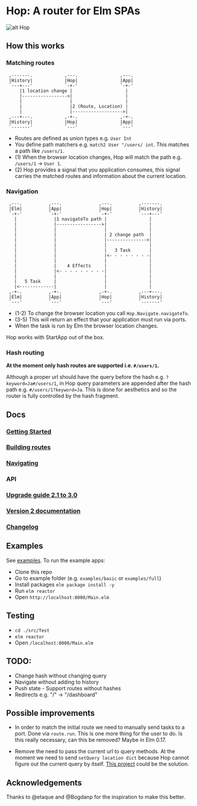 # Hop: A router for Elm SPAs

![alt Hop](https://raw.githubusercontent.com/sporto/hop/master/assets/logo.png)

## How this works

### Matching routes

     ,-------.            ,---.                ,---.
     |History|            |Hop|                |App|
     `---+---'            `-+-'                `-+-'
         |1 location change |                    |  
         |----------------->|                    |  
         |                  |                    |  
         |                  |2 (Route, Location) |  
         |                  |------------------->|  
     ,---+---.            ,-+-.                ,-+-.
     |History|            |Hop|                |App|
     `-------'            `---'                `---'


- Routes are defined as union types e.g. `User Int`
- You define path matchers e.g. `match2 User "/users/ int`. This matches a path like `/users/1`.
- (1) When the browser location changes, Hop will match the path e.g. `/users/1` -> `User 1`.
- (2) Hop provides a signal that you application consumes, this signal carries the matched routes and information about the current location.

### Navigation

     ,---.          ,---.              ,---.          ,-------.
     |Elm|          |App|              |Hop|          |History|
     `-+-'          `-+-'              `-+-'          `---+---'
       |              |1 navigateTo path |                |    
       |              |----------------->|                |    
       |              |                  |                |    
       |              |                  | 2 change path  |    
       |              |                  |--------------->|    
       |              |                  |                |    
       |              |                  |   3 Task       |    
       |              |                  |<- - - - - - - -|    
       |              |                  |                |    
       |              |    4 Effects     |                |    
       |              |<- - - - - - - - -|                |    
       |              |                  |                |    
       |   5 Task     |                  |                |    
       |<-------------|                  |                |    
     ,-+-.          ,-+-.              ,-+-.          ,---+---.
     |Elm|          |App|              |Hop|          |History|
     `---'          `---'              `---'          `-------'


- (1-2) To change the browser location you call `Hop.Navigate.navigateTo`.
- (3-5) This will return an effect that your application must run via ports.
- When the task is run by Elm the browser location changes.

Hop works with StartApp out of the box.

### Hash routing

__At the moment only hash routes are supported i.e. `#/users/1`.__

Although a proper url should have the query before the hash e.g. `?keyword=Ja#/users/1`,
in Hop query parameters are appended after the hash path e.g. `#/users/1?keyword=Ja`. 
This is done for aesthetics and so the router is fully controlled by the hash fragment.

## Docs

### [Getting Started](https://github.com/sporto/hop/blob/master/docs/getting-started.md)
### [Building routes](https://github.com/sporto/hop/blob/master/docs/building-routes.md)
### [Navigating](https://github.com/sporto/hop/blob/master/docs/navigating.md)
### API
### [Upgrade guide 2.1 to 3.0](https://github.com/sporto/hop/blob/master/docs/upgrade-2-to-3.md)
### [Version 2 documentation](https://github.com/sporto/hop/tree/v2)
### [Changelog](./docs/changelog.md)

## Examples

See [examples](https://github.com/sporto/hop/tree/master/examples). To run the example apps:

- Clone this repo
- Go to example folder (e.g. `examples/basic` or `examples/full`)
- Install packages `elm package install -y`
- Run `elm reactor`
- Open `http://localhost:8000/Main.elm`

## Testing

- `cd ./src/Test`
- `elm reactor`
- Open `/localhost:8000/Main.elm`

## TODO:

- Change hash without changing query
- Navigate without adding to history
- Push state - Support routes without hashes
- Redirects e.g. "/" -> "/dashboard"

## Possible improvements

- In order to match the initial route we need to manually send tasks to a port. Done via `route.run`. This is one more thing for the user to do. Is this really necessary, can this be removed? Maybe in Elm 0.17.

- Remove the need to pass the current url to query methods. At the moment we need to send `setQuery location dict` because Hop cannot figure out the current query by itself. [This project](https://github.com/rgrempel/elm-web-api#webapilocation) could be the solution.

## Acknowledgements

Thanks to @etaque and @Bogdanp for the inspiration to make this better.






